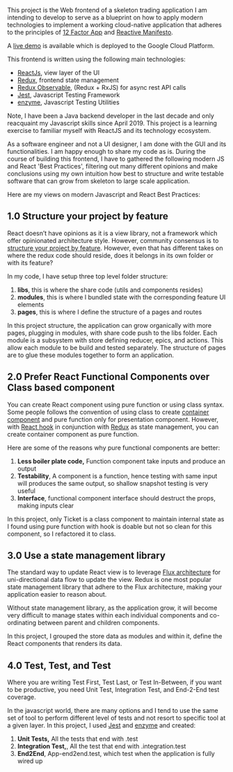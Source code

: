 This project is the Web frontend of a skeleton trading application I am intending to develop to serve as a blueprint on how to apply modern technologies to implement a working cloud-native application that adheres to the principles of <a href="https://12factor.net/">12 Factor App</a> and <a href="https://www.reactivemanifesto.org/">Reactive Manifesto</a>.

A <a href="http://tradedemo-ng.appspot.com" alt="tradedemo-ng">live demo</a> is available which is deployed to the Google Cloud Platform.

This frontend is written using the following main technologies:
<ul>
  <li><a href="https://reactjs.org" alt="reactjs">ReactJs</a>, view layer of the UI</li>
  <li><a href="https://redux.js.org" alt="redux">Redux</a>, frontend state management</li>
  <li><a href="https://redux-observable.js.org/" alt="redux">Redux Observable</a>, (Redux + RxJS) for async rest API calls</li>
  <li><a href="https://jestjs.io/" alt="redux">Jest</a>, Javascript Testing Framework</li>
  <li><a href="https://airbnb.io/enzyme/" alt="enzyme">enzyme</a>, Javascript Testing Utilities</li>
</ul>

Note, I have been a Java backend developer in the last decade and only reacquaint my Javascript skills since April 2019. This project is a learning exercise to familiar myself with ReactJS and its technology ecosystem.

As a software engineer and not a UI designer, I am done with the GUI and its functionalities. I am happy enough to share my code as is. During the course of building this frontend, I have to gathered the following modern JS and React 'Best Practices', filtering out many different opinions and make conclusions using my own intuition how best to structure and write testable software that can grow from skeleton to large scale application.

Here are my views on modern Javascript and React Best Practices:

<h2>1.0 Structure your project by feature</h2>
<p>
React doesn’t have opinions as it is a view library, not a framework which offer opinionated architecture style.
However, community consensus is to <a href="https://reactjs.org/docs/faq-structure.html">structure your project by feature</a>. However, even that has different takes on where the redux code should reside, does it belongs in its own folder or with its feature?
<p>

<p>
In my code, I have setup three top level folder structure:

<ol>
  <li><b>libs</b>, this is where the share code (utils and components resides)</li>
  <li><b>modules</b>, this is where I bundled state with the corresponding feature UI elements</li>
  <li><b>pages</b>, this is where I define the structure of a pages and routes</li>
</ol>
</p>

In this project structure, the application can grow organically with more pages, plugging in modules, with share code push to the libs folder. Each module is a subsystem with store defining reducer, epics, and actions. This allow each module to be build and tested separately. The structure of pages are to glue these modules together to form an application.

<h2>2.0 Prefer React Functional Components over Class based component </h2>
<p>
You can create React component using pure function or using class syntax. Some people follows the convention of using class to create <a href="https://medium.com/@learnreact/container-components-c0e67432e005">container component</a> and pure function only for presentation component. However, with <a href="https://reactjs.org/docs/hooks-effect.html">React hook</a> in conjunction with <a href="https://redux.js.org" alt="redux">Redux</a> as state management, you can create container component as pure function.
</p>
<p>Here are some of the reasons why pure functional components are better:
<ol>
  <li><b>Less boiler plate code,</b> Function component take inputs and produce an output</li>
  <li><b>Testability</b>, A component is a function, hence testing with same input will produces the same output, so shallow snapshot testing is very useful</li>
  <li><b>Interface</b>, functional component interface should destruct the props, making inputs clear</li>
</ol>
</p>
<p>
In this project, only Ticket is a class component to maintain internal state as I found using pure function with hook is doable but not so clean for this component, so I refactored it to class.
</p>

<h2>3.0 Use a state management library</h2>
<p>
The standard way to update React view is to leverage <a href="https://facebook.github.io/flux/docs/in-depth-overview">Flux architecture</a> for uni-directional data flow to update the view. Redux is one most popular state management library that adhere to the Flux architecture, making your application easier to reason about.
</p>
<p>
Without state management library, as the application grow, it will become very difficult to manage states within each individual components and co-ordinating between parent and children components.
</p>
<p>
In this project, I grouped the store data as modules and within it, define the React components that renders its data.
</p>

<h2>4.0 Test, Test, and Test</h2>
<p>
Where you are writing Test First, Test Last, or Test In-Between, if you want to be productive, you need Unit Test, Integration Test, and End-2-End test coverage.
</p>
<p>
In the javascript world, there are many options and I tend to use the same set of tool to perform different level of tests and not resort to specific tool at a given layer. In this project, I used <a href="https://jestjs.io/" alt="redux">Jest</a> and <a href="https://airbnb.io/enzyme/" alt="enzyme">enzyme</a> and created:

<ol>
  <li><b>Unit Tests,</b> All the tests that end with .test</li>
  <li><b>Integration Test,</b>, All the test that end with .integration.test</li>
  <li><b>End2End</b>, App-end2end.test, which test when the application is fully wired up</li>
</ol>
</p>
